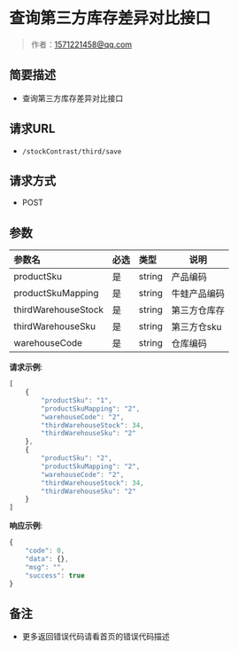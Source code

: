 # 查询第三方库存差异对比接口

> 作者：1571221458@qq.com

## 简要描述

- 查询第三方库存差异对比接口

## 请求URL
- ` /stockContrast/third/save `
  
## 请求方式
- POST 

## 参数

|参数名|必选|类型|说明|
|:----    |:---|:----- |-----   |
|productSku |是  |string |产品编码   |
|productSkuMapping |是  |string | 牛蛙产品编码    |
|thirdWarehouseStock |是  |string | 第三方仓库存    |
|thirdWarehouseSku     |是  |string | 第三方仓sku    |
|warehouseCode     |是  |string | 仓库编码    |
**请求示例**:
```javascript
[
    {
        "productSku": "1",
        "productSkuMapping": "2",
        "warehouseCode": "2",
        "thirdWarehouseStock": 34,
        "thirdWarehouseSku": "2"
    },
    {
        "productSku": "2",
        "productSkuMapping": "2",
        "warehouseCode": "2",
        "thirdWarehouseStock": 34,
        "thirdWarehouseSku": "2"
    }
]
```

**响应示例**:
```javascript
{
	"code": 0,
	"data": {},
	"msg": "",
	"success": true
}
```
## 备注 

- 更多返回错误代码请看首页的错误代码描述